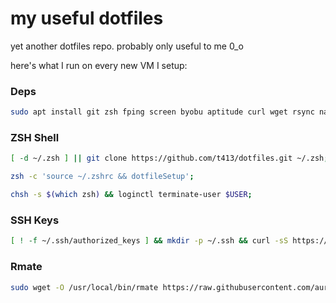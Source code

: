 # my useful dotfiles
yet another dotfiles repo. probably only useful to me 0_o

here's what I run on every new VM I setup:

### Deps

``` bash
sudo apt install git zsh fping screen byobu aptitude curl wget rsync nano avahi-daemon cryptsetup htop;
```

### ZSH Shell
``` bash
[ -d ~/.zsh ] || git clone https://github.com/t413/dotfiles.git ~/.zsh; grep -q init.zsh ~/.zshrc || echo 'source $HOME/.zsh/init.zsh; [ -e $HOME/bin ] && export PATH="${PATH}:${HOME}/bin"; [ -e $HOME/.local/bin ] && export PATH="${PATH}:${HOME}/.local/bin"' | tee -a ~/.zshrc;
```

``` bash
zsh -c 'source ~/.zshrc && dotfileSetup';
```

``` bash
chsh -s $(which zsh) && loginctl terminate-user $USER;
```

### SSH Keys
``` bash
[ ! -f ~/.ssh/authorized_keys ] && mkdir -p ~/.ssh && curl -sS https://github.com/t413.keys | tee -a ~/.ssh/authorized_keys; 
```

### Rmate
```bash
sudo wget -O /usr/local/bin/rmate https://raw.githubusercontent.com/aurora/rmate/master/rmate && sudo chmod a+x /usr/local/bin/rmate
```
